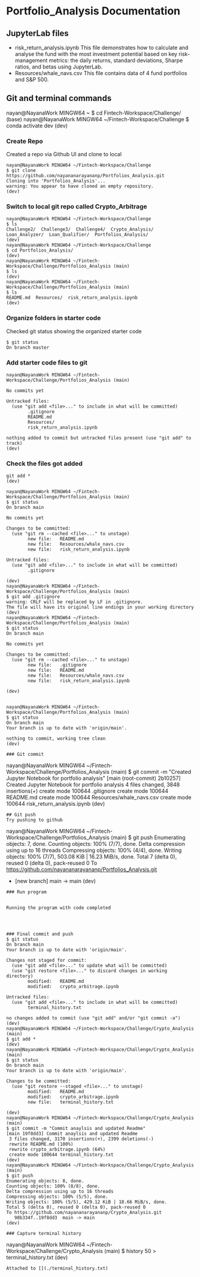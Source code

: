# Portfolio_Analysis Documentation
## JupyterLab files
- risk_return_analysis.ipynb
This file demonstrates how to calculate and analyse the fund with the most investment potential based on key risk-management metrics: the daily returns, standard deviations, Sharpe ratios, and betas using JupyterLab.
- Resources/whale_navs.csv
This file contains data of 4 fund portfolios and S&P 500. 


## Git and terminal commands
nayan@NayanaWork MINGW64 ~
$ cd Fintech-Workspace/Challenge/
(base)
nayan@NayanaWork MINGW64 ~/Fintech-Workspace/Challenge
$ conda activate dev
(dev)
### Create Repo

Created a repo via Github UI and clone to local
```
nayan@NayanaWork MINGW64 ~/Fintech-Workspace/Challenge
$ git clone https://github.com/nayananarayananp/Portfolios_Analysis.git
Cloning into 'Portfolios_Analysis'...
warning: You appear to have cloned an empty repository.
(dev)

```
### Switch to local git repo called Crypto_Arbitrage
```
nayan@NayanaWork MINGW64 ~/Fintech-Workspace/Challenge
$ ls
Challenge2/  Challenge3/  Challenge4/  Crypto_Analysis/  Loan_Analyzer/  Loan_Qualifier/  Portfolios_Analysis/
(dev)
nayan@NayanaWork MINGW64 ~/Fintech-Workspace/Challenge
$ cd Portfolios_Analysis/
(dev)
nayan@NayanaWork MINGW64 ~/Fintech-Workspace/Challenge/Portfolios_Analysis (main)
$ ls
(dev)
nayan@NayanaWork MINGW64 ~/Fintech-Workspace/Challenge/Portfolios_Analysis (main)
$ ls
README.md  Resources/  risk_return_analysis.ipynb
(dev)

```

### Organize folders in starter code
Checked git status showing the organized starter code
```
$ git status
On branch master

```

### Add starter code files to git
```
nayan@NayanaWork MINGW64 ~/Fintech-Workspace/Challenge/Portfolios_Analysis (main)

No commits yet

Untracked files:
  (use "git add <file>..." to include in what will be committed)
        .gitignore
        README.md
        Resources/
        risk_return_analysis.ipynb

nothing added to commit but untracked files present (use "git add" to track)
(dev)
```

### Check the files got added
```
git add *
(dev)

nayan@NayanaWork MINGW64 ~/Fintech-Workspace/Challenge/Portfolios_Analysis (main)
$ git status
On branch main

No commits yet

Changes to be committed:
  (use "git rm --cached <file>..." to unstage)
        new file:   README.md
        new file:   Resources/whale_navs.csv
        new file:   risk_return_analysis.ipynb

Untracked files:
  (use "git add <file>..." to include in what will be committed)
        .gitignore

(dev)
nayan@NayanaWork MINGW64 ~/Fintech-Workspace/Challenge/Portfolios_Analysis (main)
$ git add .gitignore
warning: CRLF will be replaced by LF in .gitignore.
The file will have its original line endings in your working directory
(dev)
nayan@NayanaWork MINGW64 ~/Fintech-Workspace/Challenge/Portfolios_Analysis (main)
$ git status
On branch main

No commits yet

Changes to be committed:
  (use "git rm --cached <file>..." to unstage)
        new file:   .gitignore
        new file:   README.md
        new file:   Resources/whale_navs.csv
        new file:   risk_return_analysis.ipynb

(dev)


nayan@NayanaWork MINGW64 ~/Fintech-Workspace/Challenge/Portfolios_Analysis (main)
$ git status
On branch main
Your branch is up to date with 'origin/main'.

nothing to commit, working tree clean
(dev)

### Git commit
```
nayan@NayanaWork MINGW64 ~/Fintech-Workspace/Challenge/Portfolios_Analysis (main)
$ git commit -m "Created Jupyter Notebook for portfolio analysis"
[main (root-commit) 2b10257] Created Jupyter Notebook for portfolio analysis
 4 files changed, 3848 insertions(+)
 create mode 100644 .gitignore
 create mode 100644 README.md
 create mode 100644 Resources/whale_navs.csv
 create mode 100644 risk_return_analysis.ipynb
(dev)
```
## Git push
Try pushing to github 
```
nayan@NayanaWork MINGW64 ~/Fintech-Workspace/Challenge/Portfolios_Analysis (main)
$ git push
Enumerating objects: 7, done.
Counting objects: 100% (7/7), done.
Delta compression using up to 16 threads
Compressing objects: 100% (4/4), done.
Writing objects: 100% (7/7), 503.08 KiB | 16.23 MiB/s, done.
Total 7 (delta 0), reused 0 (delta 0), pack-reused 0
To https://github.com/nayananarayananp/Portfolios_Analysis.git
 * [new branch]      main -> main
(dev)
```
### Run program


Running the program with code completed
```
```



### Final commit and push
$ git status
On branch main
Your branch is up to date with 'origin/main'.

Changes not staged for commit:
  (use "git add <file>..." to update what will be committed)
  (use "git restore <file>..." to discard changes in working directory)
        modified:   README.md
        modified:   crypto_arbitrage.ipynb

Untracked files:
  (use "git add <file>..." to include in what will be committed)
        terminal_history.txt

no changes added to commit (use "git add" and/or "git commit -a")
(dev)
nayan@NayanaWork MINGW64 ~/Fintech-Workspace/Challenge/Crypto_Analysis (main)
$ git add *
(dev)
nayan@NayanaWork MINGW64 ~/Fintech-Workspace/Challenge/Crypto_Analysis (main)
$ git status
On branch main
Your branch is up to date with 'origin/main'.

Changes to be committed:
  (use "git restore --staged <file>..." to unstage)
        modified:   README.md
        modified:   crypto_arbitrage.ipynb
        new file:   terminal_history.txt

(dev)
nayan@NayanaWork MINGW64 ~/Fintech-Workspace/Challenge/Crypto_Analysis (main)
$ git commit -m "Commit anaylsis and updated Readme"
[main 19f8dd3] Commit anaylsis and updated Readme
 3 files changed, 3170 insertions(+), 2399 deletions(-)
 rewrite README.md (100%)
 rewrite crypto_arbitrage.ipynb (64%)
 create mode 100644 terminal_history.txt
(dev)
nayan@NayanaWork MINGW64 ~/Fintech-Workspace/Challenge/Crypto_Analysis (main)
$ git push
Enumerating objects: 8, done.
Counting objects: 100% (8/8), done.
Delta compression using up to 16 threads
Compressing objects: 100% (5/5), done.
Writing objects: 100% (5/5), 429.12 KiB | 18.66 MiB/s, done.
Total 5 (delta 0), reused 0 (delta 0), pack-reused 0
To https://github.com/nayananarayananp/Crypto_Analysis.git
   98b334f..19f8dd3  main -> main
(dev)

### Capture terminal history
```
nayan@NayanaWork MINGW64 ~/Fintech-Workspace/Challenge/Crypto_Analysis (main)
$ history 50 > terminal_history.txt
(dev)
```
Attached to [](./terminal_history.txt)

    
    
    
    
    